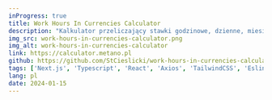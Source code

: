 ```yaml
---
inProgress: true
title: Work Hours In Currencies Calculator
description: "Kalkulator przeliczający stawki godzinowe, dzienne, miesięczne i roczne na waluty: PLN, USD, EUR, wg aktualnych klursów NBP."
img_src: work-hours-in-currencies-calculator.png
img_alt: work-hours-in-currencies-calculator
link: https://calculator.metano.pl
github: https://github.com/StCieslicki/work-hours-in-currencies-calculator
tags: ['Next.js', 'Typescript', 'React', 'Axios', 'TailwindCSS', 'Eslint', 'Vercel.com', 'Trivy']
lang: pl
date: 2024-01-15
---
```

